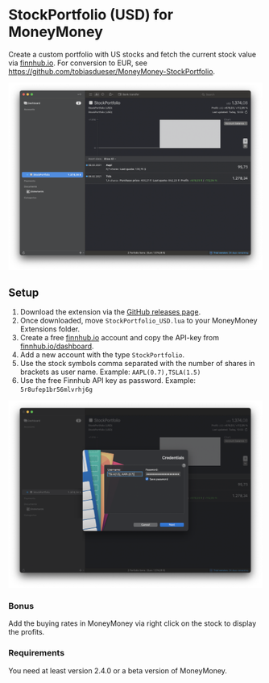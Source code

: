 # StockPortfolio (USD) for MoneyMoney
Create a custom portfolio with US stocks and fetch the current stock value via [finnhub.io](https://finnhub.io/). For conversion to EUR, see https://github.com/tobiasdueser/MoneyMoney-StockPortfolio.

![MoneyMoney screenshot with StockPortfolio Balance](screens/StockPortfolio-balance.png)

## Setup

1. Download the extension via the [GitHub releases page](https://github.com/guidezpl/MoneyMoney-StockPortfolio/releases).
2. Once downloaded, move `StockPortfolio_USD.lua` to your MoneyMoney Extensions folder.
3. Create a free [finnhub.io](https://finnhub.io/) account and copy the API-key from [finnhub.io/dashboard](https://finnhub.io/dashboard).
4. Add a new account with the type `StockPortfolio`.
5. Use the stock symbols comma separated with the number of shares in brackets as user name. Example: `AAPL(0.7),TSLA(1.5)`
6. Use the free Finnhub API key as password. Example: `5r8ufep1br56mlvrhj6g`

![MoneyMoney screenshot with StockPortfolio Setup](screens/StockPortfolio-setup.png)

### Bonus
Add the buying rates in MoneyMoney via right click on the stock to display the profits.

### Requirements
You need at least version 2.4.0 or a beta version of MoneyMoney.
